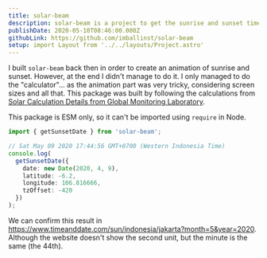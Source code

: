 ```yaml
---
title: solar-beam
description: solar-beam is a project to get the sunrise and sunset time given latitude and longitude.
publishDate: 2020-05-10T08:46:00.000Z
githubLink: https://github.com/imballinst/solar-beam
setup: import Layout from '../../layouts/Project.astro'
---
```


I built `solar-beam` back then in order to create an animation of sunrise and sunset. However, at the end I didn't manage to do it. I only managed to do the "calculator"... as the animation part was very tricky, considering screen sizes and all that. This package was built by following the calculations from [Solar Calculation Details from Global Monitoring Laboratory](https://gml.noaa.gov/grad/solcalc/calcdetails.html).

This package is ESM only, so it can't be imported using `require` in Node.

```ts
import { getSunsetDate } from 'solar-beam';

// Sat May 09 2020 17:44:56 GMT+0700 (Western Indonesia Time)
console.log(
  getSunsetDate({
    date: new Date(2020, 4, 9),
    latitude: -6.2,
    longitude: 106.816666,
    tzOffset: -420
  })
);
```

We can confirm this result in https://www.timeanddate.com/sun/indonesia/jakarta?month=5&year=2020. Although the website doesn't show the second unit, but the minute is the same (the 44th).

